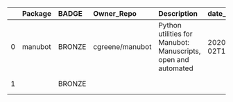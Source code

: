 |    | Package   | BADGE   | Owner_Repo      | Description                                                   | date_created         | last_commit          |   forks |   watchers |   stars | contributors                                              | homepage_url        | has_wiki   |   open_issues | has_downloads   |    Run_ID | Date       |   Pylint_score |   Pytest_score | Pip   | License   | Build   | Linux   | Mac   | Windows   | Linux_versions   | Mac_versions   | Windows_versions   | badge_color   | Github_event_name   |
|---:|:----------|:--------|:----------------|:--------------------------------------------------------------|:---------------------|:---------------------|--------:|-----------:|--------:|:----------------------------------------------------------|:--------------------|:-----------|--------------:|:----------------|----------:|:-----------|---------------:|---------------:|:------|:----------|:--------|:--------|:------|:----------|:-----------------|:---------------|:-------------------|:--------------|:--------------------|
|  0 | manubot   | BRONZE  | cgreene/manubot | Python utilities for Manubot: Manuscripts, open and automated | 2020-03-02T14:33:49Z | 2020-03-05T19:31:18Z |       0 |          0 |       0 | https://api.github.com/repos/cgreene/manubot/contributors | https://manubot.org | True       |             0 | True            | 124061680 | 2020-06-03 |           7.67 |             11 | True  | True      | True    | 3.6 3.7 |       |           | ubuntu-latest    |                |                    | 0x9c5221      | push                |
|  1 |           | BRONZE  |                 |                                                               |                      |                      |     nan |        nan |     nan |                                                           |                     |            |           nan |                 | 124991971 | 2020-06-04 |           6.83 |              0 | True  | True      | True    | 3.6 3.7 |       |           | ubuntu-latest    |                |                    | 0x9c5221      | push                |